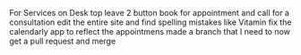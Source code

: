 For Services on Desk top leave 2 button book for appointment and call for a consultation 
edit the entire site and find spelling mistakes like Vitamin
fix the calendarly app to reflect the appointmens
made a branch that I need to now get a pull request and merge 


